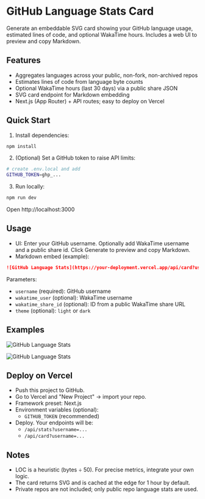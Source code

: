 # GitHub Language Stats Card

Generate an embeddable SVG card showing your GitHub language usage, estimated lines of code, and optional WakaTime hours. Includes a web UI to preview and copy Markdown.

## Features
- Aggregates languages across your public, non-fork, non-archived repos
- Estimates lines of code from language byte counts
- Optional WakaTime hours (last 30 days) via a public share JSON
- SVG card endpoint for Markdown embedding
- Next.js (App Router) + API routes; easy to deploy on Vercel

## Quick Start

1. Install dependencies:
```bash
npm install
```

2. (Optional) Set a GitHub token to raise API limits:
```bash
# create .env.local and add
GITHUB_TOKEN=ghp_...
```

3. Run locally:
```bash
npm run dev
```
Open http://localhost:3000

## Usage

- UI: Enter your GitHub username. Optionally add WakaTime username and a public share id. Click Generate to preview and copy Markdown.
- Markdown embed (example):
```md
![GitHub Language Stats](https://your-deployment.vercel.app/api/card?username=octocat&wakatime_user=yourname&wakatime_share_id=0123abcd-...)
```

Parameters:
- `username` (required): GitHub username
- `wakatime_user` (optional): WakaTime username
- `wakatime_share_id` (optional): ID from a public WakaTime share URL
- `theme` (optional): `light` or `dark`

## Examples


![GitHub Language Stats](https://testlangauge.vercel.app/api/card?username=Taha170717&theme=tokyonight)

![GitHub Language Stats](https://testlangauge.vercel.app/api/card?username=ZainulabdeenOfficial&theme=tokyonight)

## Deploy on Vercel

- Push this project to GitHub.
- Go to Vercel and "New Project" → import your repo.
- Framework preset: Next.js
- Environment variables (optional):
  - `GITHUB_TOKEN` (recommended)
- Deploy. Your endpoints will be:
  - `/api/stats?username=...`
  - `/api/card?username=...`

## Notes

- LOC is a heuristic (bytes ÷ 50). For precise metrics, integrate your own logic.
- The card returns SVG and is cached at the edge for 1 hour by default.
- Private repos are not included; only public repo language stats are used.
